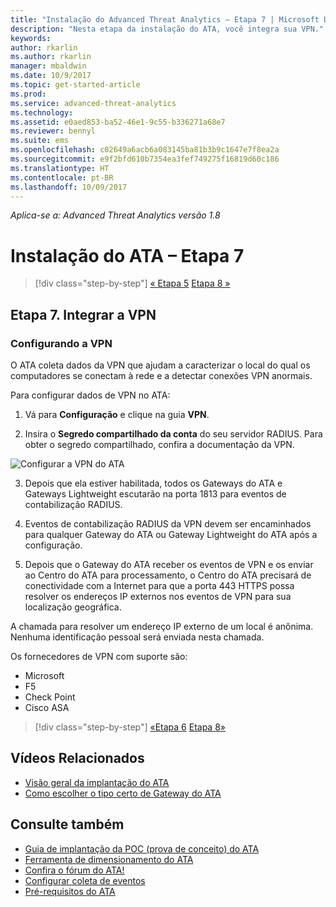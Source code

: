 ```yaml
---
title: "Instalação do Advanced Threat Analytics – Etapa 7 | Microsoft Docs"
description: "Nesta etapa da instalação do ATA, você integra sua VPN."
keywords: 
author: rkarlin
ms.author: rkarlin
manager: mbaldwin
ms.date: 10/9/2017
ms.topic: get-started-article
ms.prod: 
ms.service: advanced-threat-analytics
ms.technology: 
ms.assetid: e0aed853-ba52-46e1-9c55-b336271a68e7
ms.reviewer: bennyl
ms.suite: ems
ms.openlocfilehash: c02649a6acb6a083145ba81b3b9c1647e7f8ea2a
ms.sourcegitcommit: e9f2bfd610b7354ea3fef749275f16819d60c186
ms.translationtype: HT
ms.contentlocale: pt-BR
ms.lasthandoff: 10/09/2017
---
```

*Aplica-se a: Advanced Threat Analytics versão 1.8*



# <a name="install-ata---step-7"></a>Instalação do ATA – Etapa 7

>[!div class="step-by-step"]
[« Etapa 5](install-ata-step5.md)
[Etapa 8 »](install-ata-step7.md)

## <a name="step-7-integrate-vpn"></a>Etapa 7. Integrar a VPN

### <a name="configuring-vpn"></a>Configurando a VPN

O ATA coleta dados da VPN que ajudam a caracterizar o local do qual os computadores se conectam à rede e a detectar conexões VPN anormais.

Para configurar dados de VPN no ATA:

1. Vá para **Configuração** e clique na guia **VPN**.

2. Insira o **Segredo compartilhado da conta** do seu servidor RADIUS. Para obter o segredo compartilhado, confira a documentação da VPN.

 ![Configurar a VPN do ATA](media/vpn.png)

3.  Depois que ela estiver habilitada, todos os Gateways do ATA e Gateways Lightweight escutarão na porta 1813 para eventos de contabilização RADIUS. 

4.  Eventos de contabilização RADIUS da VPN devem ser encaminhados para qualquer Gateway do ATA ou Gateway Lightweight do ATA após a configuração.

5.  Depois que o Gateway do ATA receber os eventos de VPN e os enviar ao Centro do ATA para processamento, o Centro do ATA precisará de conectividade com a Internet para que a porta 443 HTTPS possa resolver os endereços IP externos nos eventos de VPN para sua localização geográfica.

A chamada para resolver um endereço IP externo de um local é anônima. Nenhuma identificação pessoal será enviada nesta chamada.

Os fornecedores de VPN com suporte são:
- Microsoft
- F5
- Check Point
- Cisco ASA




>[!div class="step-by-step"]
[«Etapa 6](install-ata-step5.md)
[Etapa 8»](install-ata-step7.md)



## <a name="related-videos"></a>Vídeos Relacionados
- [Visão geral da implantação do ATA](https://channel9.msdn.com/Shows/Microsoft-Security/Overview-of-ATA-Deployment-in-10-Minutes)
- [Como escolher o tipo certo de Gateway do ATA](https://channel9.msdn.com/Shows/Microsoft-Security/ATA-Deployment-Choose-the-Right-Gateway-Type)


## <a name="see-also"></a>Consulte também
- [Guia de implantação da POC (prova de conceito) do ATA](http://aka.ms/atapoc)
- [Ferramenta de dimensionamento do ATA](http://aka.ms/atasizingtool)
- [Confira o fórum do ATA!](https://social.technet.microsoft.com/Forums/security/home?forum=mata)
- [Configurar coleta de eventos](configure-event-collection.md)
- [Pré-requisitos do ATA](ata-prerequisites.md)

